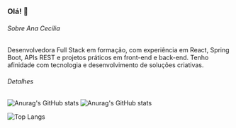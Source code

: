 ### Olá! 👋

###### Sobre Ana Cecília
Desenvolvedora Full Stack em formação, com experiência em React, Spring Boot, APIs REST e projetos práticos em front-end e back-end. Tenho afinidade com tecnologia e desenvolvimento de soluções criativas.

###### Detalhes
![Anurag's GitHub stats](https://github-readme-stats.vercel.app/api?username=ceciliaporcidonio&show_icons=true&theme=tokyonight)
![Anurag's GitHub stats](https://your-vercel-instance.vercel.app/api?username=ceciliaporcidonio&show_icons=true&theme=tokyonight&count_private=true)


![Top Langs](https://github-readme-stats.vercel.app/api/top-langs/?username=ceciliaporcidonio&layout=compact&theme=tokyonight)
